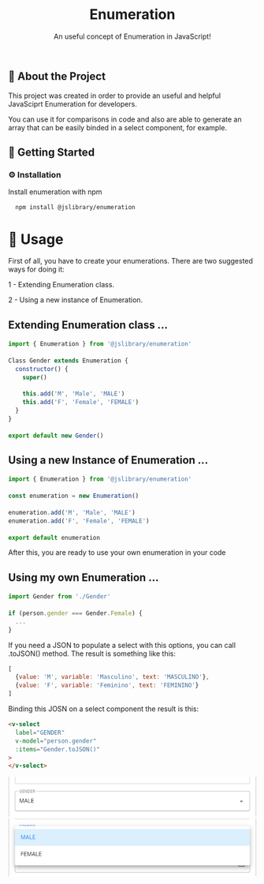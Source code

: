 <div align="center">
  <h1>Enumeration</h1>

  <p>
    An useful concept of Enumeration in JavaScript!
  </p>
</div>

<br/>

<!-- About the Project -->
## :star2: About the Project
This project was created in order to provide an useful and helpful JavaSciprt Enumeration for developers.

You can use it for comparisons in code and also are able to generate an array that can be easily binded in a select component, for example.

<!-- Getting Started -->
##  :toolbox: Getting Started

<!-- Installation -->
### :gear: Installation

Install enumeration with npm

```bash
  npm install @jslibrary/enumeration
```

<!-- Usage -->
# :eyes: Usage


First of all, you have to create your enumerations. There are two suggested ways for doing it:

1 - Extending Enumeration class.

2 - Using a new instance of Enumeration.


## Extending Enumeration class ...


```javascript
import { Enumeration } from '@jslibrary/enumeration'

Class Gender extends Enumeration {
  constructor() {
    super()

    this.add('M', 'Male', 'MALE')
    this.add('F', 'Female', 'FEMALE')
  }
}

export default new Gender()
```

## Using a new Instance of Enumeration ...


```javascript
import { Enumeration } from '@jslibrary/enumeration'

const enumeration = new Enumeration()

enumeration.add('M', 'Male', 'MALE')
enumeration.add('F', 'Female', 'FEMALE')

export default enumeration
```

After this, you are ready to use your own enumeration in your code

## Using my own Enumeration ...

```javascript
import Gender from './Gender'

if (person.gender === Gender.Female) {
  ...
}

```

If you need a JSON to populate a select with this options, you can call .toJSON() method. The result is something like this:

```javascript
[
  {value: 'M', variable: 'Masculino', text: 'MASCULINO'},
  {value: 'F', variable: 'Feminino', text: 'FEMININO'}
]
```

Binding this JOSN on a select component the result is this:
```html
<v-select
  label="GENDER"
  v-model="person.gender"
  :items="Gender.toJSON()"
>
</v-select>
```

<img src="./assets/select-closed.png"/>

<br/>

<img src="./assets/select-open.png"/>
